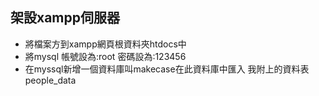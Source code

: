 ## 架設xampp伺服器
- 將檔案方到xampp網頁根資料夾htdocs中
- 將mysql 帳號設為:root  密碼設為:123456
- 在myssql新增一個資料庫叫makecase在此資料庫中匯入 我附上的資料表people_data
